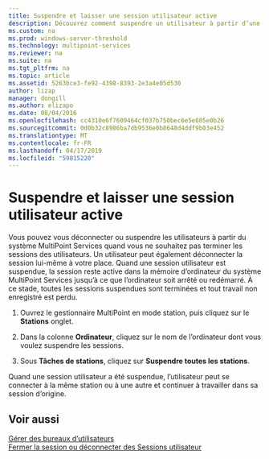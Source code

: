 ```yaml
---
title: Suspendre et laisser une session utilisateur active
description: Découvrez comment suspendre un utilisateur à partir d’une session MultiPoint sans les déconnecter
ms.custom: na
ms.prod: windows-server-threshold
ms.technology: multipoint-services
ms.reviewer: na
ms.suite: na
ms.tgt_pltfrm: na
ms.topic: article
ms.assetid: 5263bce3-fe92-4398-8393-2e3a4e05d530
author: lizap
manager: dongill
ms.author: elizapo
ms.date: 08/04/2016
ms.openlocfilehash: cc4310e6f7609464cf037b750bec6e5e805e0b26
ms.sourcegitcommit: 0d0b32c8986ba7db9536e0b8648d4ddf9b03e452
ms.translationtype: MT
ms.contentlocale: fr-FR
ms.lasthandoff: 04/17/2019
ms.locfileid: "59815220"
---
```

# <a name="suspend-and-leave-user-session-active"></a>Suspendre et laisser une session utilisateur active
Vous pouvez vous déconnecter ou suspendre les utilisateurs à partir du système MultiPoint Services quand vous ne souhaitez pas terminer les sessions des utilisateurs. Un utilisateur peut également déconnecter la session lui-même à votre place. Quand une session utilisateur est suspendue, la session reste active dans la mémoire d’ordinateur du système MultiPoint Services jusqu’à ce que l’ordinateur soit arrêté ou redémarré. À ce stade, toutes les sessions suspendues sont terminées et tout travail non enregistré est perdu.  
  
1.  Ouvrez le gestionnaire MultiPoint en mode station, puis cliquez sur le **Stations** onglet.  
  
2.  Dans la colonne **Ordinateur**, cliquez sur le nom de l’ordinateur dont vous voulez suspendre les sessions.  
  
3.  Sous **Tâches de stations**, cliquez sur **Suspendre toutes les stations**.  
  
Quand une session utilisateur a été suspendue, l’utilisateur peut se connecter à la même station ou à une autre et continuer à travailler dans sa session d’origine.  
  
## <a name="see-also"></a>Voir aussi  
[Gérer des bureaux d’utilisateurs](manage-user-desktops-using-multipoint-dashboard.md)  
[Fermer la session ou déconnecter des Sessions utilisateur](Log-off-or-Disconnect-User-Sessions.md)